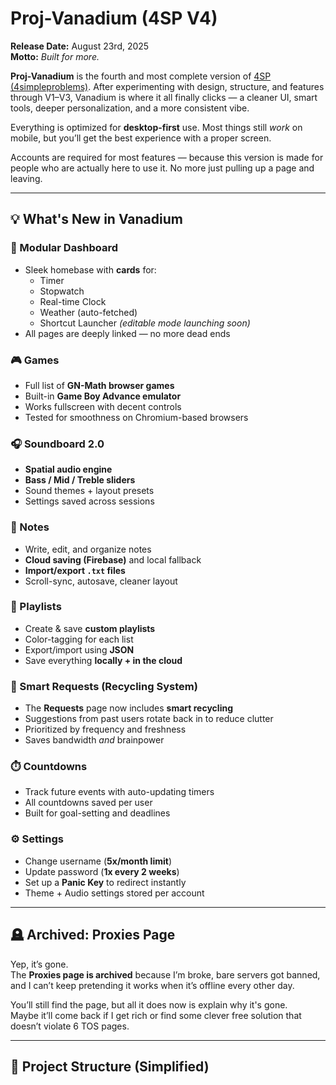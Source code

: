 # Proj-Vanadium (4SP V4)

**Release Date:** August 23rd, 2025  
**Motto:** *Built for more.*

**Proj-Vanadium** is the fourth and most complete version of [4SP (4simpleproblems)](https://github.com/4simpleproblems). After experimenting with design, structure, and features through V1–V3, Vanadium is where it all finally clicks — a cleaner UI, smart tools, deeper personalization, and a more consistent vibe.

Everything is optimized for **desktop-first** use. Most things still *work* on mobile, but you’ll get the best experience with a proper screen.

Accounts are required for most features — because this version is made for people who are actually here to use it. No more just pulling up a page and leaving.

---

## 💡 What's New in Vanadium

### 🧩 Modular Dashboard
- Sleek homebase with **cards** for:
  - Timer  
  - Stopwatch  
  - Real-time Clock  
  - Weather (auto-fetched)  
  - Shortcut Launcher *(editable mode launching soon)*
- All pages are deeply linked — no more dead ends

### 🎮 Games
- Full list of **GN-Math browser games**
- Built-in **Game Boy Advance emulator**
- Works fullscreen with decent controls
- Tested for smoothness on Chromium-based browsers

### 🎧 Soundboard 2.0
- **Spatial audio engine**
- **Bass / Mid / Treble sliders**
- Sound themes + layout presets
- Settings saved across sessions

### 📝 Notes
- Write, edit, and organize notes
- **Cloud saving (Firebase)** and local fallback
- **Import/export `.txt` files**
- Scroll-sync, autosave, cleaner layout

### 🎵 Playlists
- Create & save **custom playlists**
- Color-tagging for each list
- Export/import using **JSON**  
- Save everything **locally + in the cloud**

### 🧠 Smart Requests (Recycling System)
- The **Requests** page now includes **smart recycling**
- Suggestions from past users rotate back in to reduce clutter
- Prioritized by frequency and freshness
- Saves bandwidth *and* brainpower

### ⏱️ Countdowns
- Track future events with auto-updating timers
- All countdowns saved per user
- Built for goal-setting and deadlines

### ⚙️ Settings
- Change username (**5x/month limit**)
- Update password (**1x every 2 weeks**)
- Set up a **Panic Key** to redirect instantly
- Theme + Audio settings stored per account

---

## 🪦 Archived: Proxies Page

Yep, it’s gone.  
The **Proxies page is archived** because I’m broke, bare servers got banned, and I can’t keep pretending it works when it’s offline every other day.

You’ll still find the page, but all it does now is explain why it's gone.  
Maybe it’ll come back if I get rich or find some clever free solution that doesn’t violate 6 TOS pages.

---

## 📂 Project Structure (Simplified)

